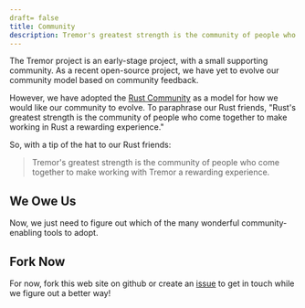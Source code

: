 ```yaml
---
draft= false
title: Community
description: Tremor's greatest strength is the community of people who come together to make working with Tremor a rewarding experience.
---
```


The Tremor project is an early-stage project, with a small supporting community.
As a recent open-source project, we have yet to evolve our community model based on community feedback.

However, we have adopted the [Rust Community](https://www.rust-lang.org/community) as a model for how we would like our community to evolve. To paraphrase our Rust friends, "Rust's greatest strength is the community of people who come together to make working in Rust a rewarding experience."

So, with a tip of the hat to our Rust friends:

> Tremor's greatest strength is the community of people who come together to make working with Tremor a rewarding experience.

## We Owe Us

Now, we just need to figure out which of the many wonderful community-enabling tools to adopt.

## Fork Now

For now, fork this web site on github or create an [issue](https://github.com/tremor-rs/tremor-www-main/issues) to get in touch while we figure out a better way!
